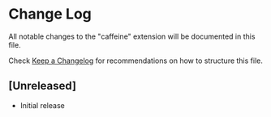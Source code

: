 # Change Log

All notable changes to the "caffeine" extension will be documented in this file.

Check [Keep a Changelog](http://keepachangelog.com/) for recommendations on how to structure this file.

## [Unreleased]

- Initial release